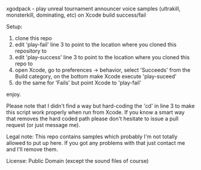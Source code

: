 xgodpack - play unreal tournament announcer voice samples (ultrakill, monsterkill, dominating, etc) on Xcode build success/fail

Setup:
1. clone this repo
2. edit 'play-fail' line 3 to point to the location where you cloned this repository to
3. edit 'play-success' line 3 to point to the location where you cloned this repo to
4. open Xcode, go to preferences -> behavior, select 'Succeeds' from the Build category, on the bottom make Xcode execute 'play-suceed'
5. do the same for 'Fails' but point Xcode to 'play-fail'

enjoy.

Please note that I didn't find a way but hard-coding the 'cd' in line 3 to make this script work properly when run from Xcode. If you know a smart way that removes the hard coded path please don't hesitate to issue a pull request (or just message me).

Legal note: This repo contains samples which probably I'm not totally allowed to put up here. If you got any problems with that just contact me and I'll remove them.

License: Public Domain (except the sound files of course)
